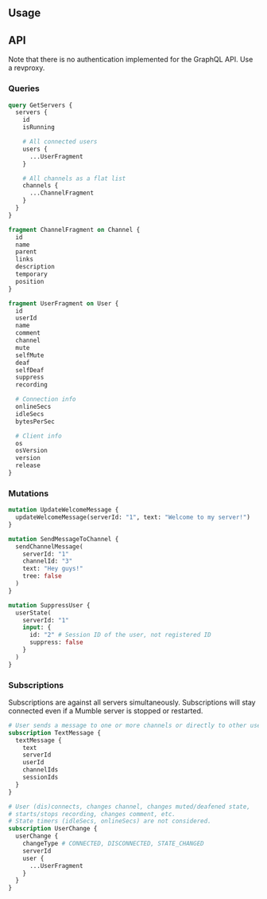 ## Usage

## API

Note that there is no authentication implemented for the GraphQL API. Use a revproxy. 

### Queries

```graphql
query GetServers {
  servers {
    id
    isRunning

    # All connected users
    users {
      ...UserFragment
    }

    # All channels as a flat list
    channels {
      ...ChannelFragment
    }
  }
}

fragment ChannelFragment on Channel {
  id
  name
  parent
  links
  description
  temporary
  position
}

fragment UserFragment on User {
  id
  userId
  name
  comment
  channel
  mute
  selfMute
  deaf
  selfDeaf
  suppress
  recording

  # Connection info
  onlineSecs
  idleSecs
  bytesPerSec

  # Client info
  os
  osVersion
  version
  release
}
```

### Mutations

```graphql
mutation UpdateWelcomeMessage {
  updateWelcomeMessage(serverId: "1", text: "Welcome to my server!")
}

mutation SendMessageToChannel {
  sendChannelMessage(
    serverId: "1"
    channelId: "3"
    text: "Hey guys!"
    tree: false
  )
}

mutation SuppressUser {
  userState(
    serverId: "1"
    input: {
      id: "2" # Session ID of the user, not registered ID
      suppress: false
    }
  )
}
```

### Subscriptions

Subscriptions are against all servers simultaneously. Subscriptions will stay connected even if a Mumble server is stopped or restarted.

```graphql
# User sends a message to one or more channels or directly to other users
subscription TextMessage {
  textMessage {
    text
    serverId
    userId
    channelIds
    sessionIds
  }
}

# User (dis)connects, changes channel, changes muted/deafened state,
# starts/stops recording, changes comment, etc.
# State timers (idleSecs, onlineSecs) are not considered.
subscription UserChange {
  userChange {
    changeType # CONNECTED, DISCONNECTED, STATE_CHANGED
    serverId
    user {
      ...UserFragment
    }
  }
}
```
